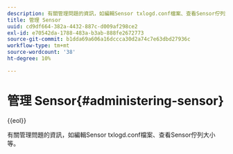```yaml
---
description: 有關管理問題的資訊，如編輯Sensor txlogd.conf檔案、查看Sensor佇列大小等。
title: 管理 Sensor
uuid: cd9df664-382a-4432-887c-d009af298ce2
exl-id: e70542da-1788-483a-b3ab-888fe2672773
source-git-commit: b1dda69a606a16dccca30d2a74c7e63dbd27936c
workflow-type: tm+mt
source-wordcount: '38'
ht-degree: 10%

---
```


# 管理 Sensor{#administering-sensor}

{{eol}}

有關管理問題的資訊，如編輯Sensor txlogd.conf檔案、查看Sensor佇列大小等。
